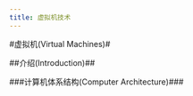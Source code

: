 ```yaml
---
title: 虚拟机技术
---
```

#虚拟机(Virtual Machines)#

##介绍(Introduction)##

###计算机体系结构(Computer Architecture)###

